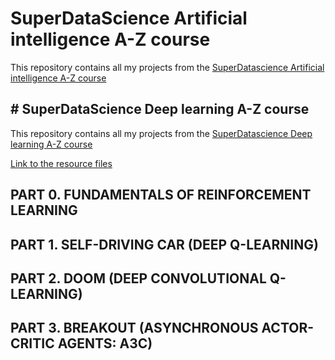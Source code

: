 # SuperDataScience Artificial intelligence A-Z course

This repository contains all my projects from the [SuperDatascience Artificial intelligence A-Z course](https://www.udemy.com/deeplearning)

## # SuperDataScience Deep learning A-Z course

This repository contains all my projects from the [SuperDatascience Deep learning A-Z course](https://www.udemy.com/artificial-intelligence-az/)

[Link to the resource files](https://www.superdatascience.com/artificial-intelligence/)

## PART 0. FUNDAMENTALS OF REINFORCEMENT LEARNING

## PART 1. SELF-DRIVING CAR (DEEP Q-LEARNING)

## PART 2. DOOM (DEEP CONVOLUTIONAL Q-LEARNING)

## PART 3. BREAKOUT (ASYNCHRONOUS ACTOR-CRITIC AGENTS: A3C)
